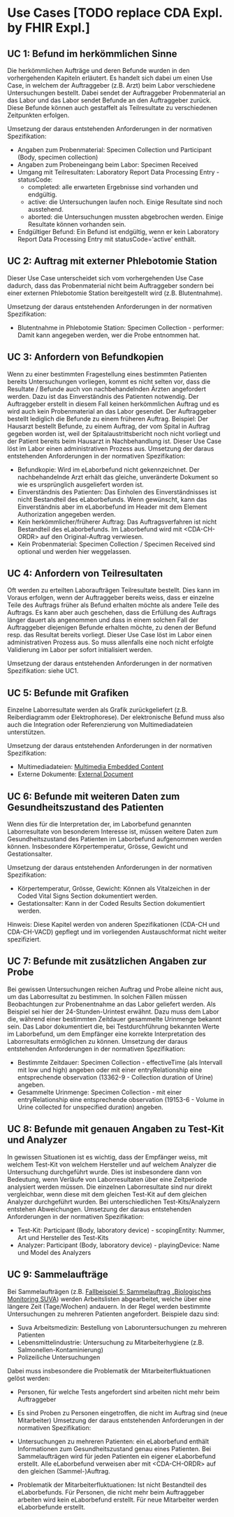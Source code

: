# Use Cases [TODO replace CDA Expl. by FHIR Expl.]

## UC 1: Befund im herkömmlichen Sinne

Die herkömmlichen Aufträge und deren Befunde wurden in den vorhergehenden Kapiteln erläutert. Es handelt sich dabei um einen Use Case, in welchem der Auftraggeber (z.B. Arzt) beim Labor verschiedene Untersuchungen bestellt. Dabei sendet der Auftraggeber Probenmaterial an das Labor und das Labor sendet Befunde an den Auftraggeber zurück. Diese Befunde können auch gestaffelt als Teilresultate zu verschiedenen Zeitpunkten erfolgen.

Umsetzung der daraus entstehenden Anforderungen in der normativen Spezifikation:

* Angaben zum Probenmaterial: Specimen Collection und Participant (Body, specimen collection)
* Angaben zum Probeneingang beim Labor: Specimen Received
* Umgang mit Teilresultaten: Laboratory Report Data Processing Entry - statusCode:
  * completed: alle erwarteten Ergebnisse sind vorhanden und endgültig.
  * active: die Untersuchungen laufen noch. Einige Resultate sind noch ausstehend.
  * aborted: die Untersuchungen mussten abgebrochen werden. Einige Resultate können vorhanden sein.
* Endgültiger Befund: Ein Befund ist endgültig, wenn er kein Laboratory Report Data Processing Entry mit statusCode='active' enthält.

## UC 2: Auftrag mit externer Phlebotomie Station

Dieser Use Case unterscheidet sich vom vorhergehenden Use Case dadurch, dass das Probenmaterial nicht beim Auftraggeber sondern bei einer externen Phlebotomie Station bereitgestellt wird (z.B. Blutentnahme).

Umsetzung der daraus entstehenden Anforderungen in der normativen Spezifikation:

* Blutentnahme in Phlebotomie Station: Specimen Collection - performer: Damit kann angegeben werden, wer die Probe entnommen hat.
  
## UC 3: Anfordern von Befundkopien

Wenn zu einer bestimmten Fragestellung eines bestimmten Patienten bereits Untersuchungen vorliegen, kommt es nicht selten vor, dass die Resultate / Befunde auch von nachbehandelnden Ärzten angefordert werden. Dazu ist das Einverständnis des Patienten notwendig. Der Auftraggeber erstellt in diesem Fall keinen herkömmlichen Auftrag und es wird auch kein Probenmaterial an das Labor gesendet. Der Auftraggeber bestellt lediglich die Befunde zu einem früheren Auftrag.
Beispiel: Der Hausarzt bestellt Befunde, zu einem Auftrag, der vom Spital in Auftrag gegeben worden ist, weil der Spitalaustrittsbericht noch nicht vorliegt und der Patient bereits beim Hausarzt in Nachbehandlung ist. Dieser Use Case löst im Labor einen administrativen Prozess aus.
Umsetzung der daraus entstehenden Anforderungen in der normativen Spezifikation:

* Befundkopie: Wird im eLaborbefund nicht gekennzeichnet. Der nachbehandelnde Arzt erhält das gleiche, unveränderte Dokument so wie es ursprünglich ausgeliefert worden ist.
* Einverständnis des Patienten: Das Einholen des Einverständnisses ist nicht Bestandteil des eLaborbefunds. Wenn gewünscht, kann das Einverständnis aber im eLaborbefund im Header mit dem Element Authorization angegeben werden.
* Kein herkömmlicher/früherer Auftrag: Das Auftragsverfahren ist nicht Bestandteil des eLaborbefunds. Im Laborbefund wird mit \<CDA-CH-ORDR\> auf den Original-Auftrag verwiesen.
* Kein Probenmaterial: Specimen Collection / Specimen Received sind optional und werden hier weggelassen.
  
## UC 4: Anfordern von Teilresultaten

Oft werden zu erteilten Laboraufträgen Teilresultate bestellt. Dies kann im Voraus erfolgen, wenn der Auftraggeber bereits weiss, dass er einzelne Teile des Auftrags früher als Befund erhalten möchte als andere Teile des Auftrags. Es kann aber auch geschehen, dass die Erfüllung des Auftrags länger dauert als angenommen und dass in einem solchen Fall der Auftraggeber diejenigen Befunde erhalten möchte, zu denen der Befund resp. das Resultat bereits vorliegt. Dieser Use Case löst im Labor einen administrativen Prozess aus. So muss allenfalls eine noch nicht erfolgte Validierung im Labor per sofort initialisiert werden.

Umsetzung der daraus entstehenden Anforderungen in der normativen Spezifikation: siehe UC1.

## UC 5: Befunde mit Grafiken

Einzelne Laborresultate werden als Grafik zurückgeliefert (z.B. Reiberdiagramm oder Elektrophorese). Der elektronische Befund muss also auch die Integration oder Referenzierung von Multimediadateien unterstützen.

Umsetzung der daraus entstehenden Anforderungen in der normativen Spezifikation:

* Multimediadateien: [Multimedia Embedded Content](http://e-health-wiki.ch/index.php/Ehscda:CDA-CH-LREP_(specification)#Multimedia_Embedded_Content)
* Externe Dokumente: [External Document](http://e-health-wiki.ch/index.php/Ehscda:CDA-CH-LREP_(specification)#External_document)

## UC 6: Befunde mit weiteren Daten zum Gesundheitszustand des Patienten

Wenn dies für die Interpretation der, im Laborbefund genannten Laborresultate von besonderem Interesse ist, müssen weitere Daten zum Gesundheitszustand des Patienten im Laborbefund aufgenommen werden können. Insbesondere Körpertemperatur, Grösse, Gewicht und Gestationsalter.

Umsetzung der daraus entstehenden Anforderungen in der normativen Spezifikation:

* Körpertemperatur, Grösse, Gewicht: Können als Vitalzeichen in der Coded Vital Signs Section dokumentiert werden.
* Gestationsalter: Kann in der Coded Results Section dokumentiert werden.

Hinweis: Diese Kapitel werden von anderen Spezifikationen (CDA-CH und CDA-CH-VACD) gepflegt und im vorliegenden Austauschformat nicht weiter spezifiziert.

## UC 7: Befunde mit zusätzlichen Angaben zur Probe

Bei gewissen Untersuchungen reichen Auftrag und Probe alleine nicht aus, um das Laborresultat zu bestimmen. In solchen Fällen müssen Beobachtungen zur Probenentnahme an das Labor geliefert werden. Als Beispiel sei hier der 24-Stunden-Urintest erwähnt. Dazu muss dem Labor die, während einer bestimmten Zeitdauer gesammelte Urinmenge bekannt sein. Das Labor dokumentiert die, bei Testdurchführung bekannten Werte im Laborbefund, um dem Empfänger eine korrekte Interpretation des Laborresultats ermöglichen zu können.
Umsetzung der daraus entstehenden Anforderungen in der normativen Spezifikation:

* Bestimmte Zeitdauer: Specimen Collection - effectiveTime (als Intervall mit low und high) angeben oder mit einer entryRelationship eine entsprechende observation (13362-9 - Collection duration of Urine) angeben.
* Gesammelte Urinmenge: Specimen Collection - mit einer entryRelationship eine entsprechende observation (19153-6 - Volume in Urine collected for unspecified duration) angeben.

## UC 8: Befunde mit genauen Angaben zu Test-Kit und Analyzer

In gewissen Situationen ist es wichtig, dass der Empfänger weiss, mit welchem Test-Kit von welchem Hersteller und auf welchem Analyzer die Untersuchung durchgeführt wurde. Dies ist insbesondere dann von Bedeutung, wenn Verläufe von Laborresultaten über eine Zeitperiode analysiert werden müssen. Die einzelnen Laborresultate sind nur direkt vergleichbar, wenn diese mit dem gleichen Test-Kit auf dem gleichen Analyzer durchgeführt wurden. Bei unterschiedlichen Test-Kits/Analyzern entstehen Abweichungen.
Umsetzung der daraus entstehenden Anforderungen in der normativen Spezifikation:

* Test-Kit: Participant (Body, laboratory device) - scopingEntity: Nummer, Art und Hersteller des Test-Kits
* Analyzer: Participant (Body, laboratory device) - playingDevice: Name und Model des Analyzers

## UC 9: Sammelaufträge

Bei Sammelaufträgen (z.B. [Fallbeispiel 5: Sammelauftrag „Biologisches Monitoring SUVA](http://e-health-wiki.ch/index.php/Ehscda:CDA-CH-LREP_(specification)#Fallbeispiel_5:_Sammelauftrag_.E2.80.9EBiologisches_Monitoring_SUVA.E2.80.9C)) werden Arbeitslisten abgearbeitet, welche über eine längere Zeit (Tage/Wochen) andauern. In der Regel werden bestimmte Untersuchungen zu mehreren Patienten angefordert. Beispiele dazu sind:

* Suva Arbeitsmedizin: Bestellung von Laboruntersuchungen zu mehreren Patienten
* Lebensmittelindustrie: Untersuchung zu Mitarbeiterhygiene (z.B. Salmonellen-Kontaminierung)
* Polizeiliche Untersuchungen

Dabei muss insbesondere die Problematik der Mitarbeiterfluktuationen gelöst werden:

* Personen, für welche Tests angefordert sind arbeiten nicht mehr beim Auftraggeber
* Es sind Proben zu Personen eingetroffen, die nicht im Auftrag sind (neue Mitarbeiter)
Umsetzung der daraus entstehenden Anforderungen in der normativen Spezifikation:

* Untersuchungen zu mehreren Patienten: ein eLaborbefund enthält Informationen zum Gesundheitszustand genau eines Patienten. Bei Sammelaufträgen wird für jeden Patienten ein eigener eLaborbefund erstellt. Alle eLaborbefund verweisen aber mit \<CDA-CH-ORDR\> auf den gleichen (Sammel-)Auftrag.
* Problematik der Mitarbeiterfluktuationen: Ist nicht Bestandteil des eLaborbefunds. Für Personen, die nicht mehr beim Auftraggeber arbeiten wird kein eLaborbefund erstellt. Für neue Mitarbeiter werden eLaborbefunde erstellt.
